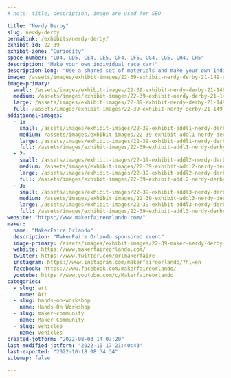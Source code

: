 ```yaml
---
# note: title, description, image are used for SEO

title: "Nerdy Derby"
slug: nerdy-derby
permalink: /exhibits/nerdy-derby/
exhibit-id: 22-39
exhibit-zone: "Curiosity"
space-number: "CD4, CD5, CE4, CE5, CF4, CF5, CG4, CG5, CH4, CH5"
description: "Make your own individual race car!"
description-long: "Use a shared set of materials and make your own individual race car. You can them race it against two other cars!"
image: /assets/images/exhibit-images/22-39-exhibit-nerdy-derby-21-149-exhibit-nerdy-derby-44146489990-e297d06ac1-c-large-large.jpg
image-primary: 
  small: /assets/images/exhibit-images/22-39-exhibit-nerdy-derby-21-149-exhibit-nerdy-derby-44146489990-e297d06ac1-c-large-small.jpg
  medium: /assets/images/exhibit-images/22-39-exhibit-nerdy-derby-21-149-exhibit-nerdy-derby-44146489990-e297d06ac1-c-large-medium.jpg
  large: /assets/images/exhibit-images/22-39-exhibit-nerdy-derby-21-149-exhibit-nerdy-derby-44146489990-e297d06ac1-c-large-large.jpg
  full: /assets/images/exhibit-images/22-39-exhibit-nerdy-derby-21-149-exhibit-nerdy-derby-44146489990-e297d06ac1-c-large-full.jpg
additional-images: 
  - 1:
    small: /assets/images/exhibit-images/22-39-exhibit-addl1-nerdy-derby-49107570566-d46807f4b3-c-small.jpg
    medium: /assets/images/exhibit-images/22-39-exhibit-addl1-nerdy-derby-49107570566-d46807f4b3-c-medium.jpg
    large: /assets/images/exhibit-images/22-39-exhibit-addl1-nerdy-derby-49107570566-d46807f4b3-c-large.jpg
    full: /assets/images/exhibit-images/22-39-exhibit-addl1-nerdy-derby-49107570566-d46807f4b3-c-full.jpg
  - 2:
    small: /assets/images/exhibit-images/22-39-exhibit-addl2-nerdy-derby-51702236312-eda0192a34-c-small.jpg
    medium: /assets/images/exhibit-images/22-39-exhibit-addl2-nerdy-derby-51702236312-eda0192a34-c-medium.jpg
    large: /assets/images/exhibit-images/22-39-exhibit-addl2-nerdy-derby-51702236312-eda0192a34-c-large.jpg
    full: /assets/images/exhibit-images/22-39-exhibit-addl2-nerdy-derby-51702236312-eda0192a34-c-full.jpg
  - 3:
    small: /assets/images/exhibit-images/22-39-exhibit-addl3-nerdy-derby-51702237012-c9ee9f37c8-c-small.jpg
    medium: /assets/images/exhibit-images/22-39-exhibit-addl3-nerdy-derby-51702237012-c9ee9f37c8-c-medium.jpg
    large: /assets/images/exhibit-images/22-39-exhibit-addl3-nerdy-derby-51702237012-c9ee9f37c8-c-large.jpg
    full: /assets/images/exhibit-images/22-39-exhibit-addl3-nerdy-derby-51702237012-c9ee9f37c8-c-full.jpg
website: "https://www.makerfaireorlando.com/"
maker: 
  name: "MakerFaire Orlando"
  description: "MakerFaire Orlando sponsored event"
  image-primary: /assets/images/exhibit-images/22-39-maker-nerdy-derby-21-142-maker-learn-to-solder-download-medium-medium.png
  website: https://www.makerfaireorlando.com/
  twitter: https://www.twitter.com/orlmakerfaire
  instagram: https://www.instagram.com/makerfaireorlando/?hl=en
  facebook: https://www.facebook.com/makerfaireorlando/
  youtube: https://www.youtube.com/c/Makerfaireorlando
categories: 
  - slug: art
    name: Art
  - slug: hands-on-workshop
    name: Hands-On Workshop
  - slug: maker-community
    name: Maker Community
  - slug: vehicles
    name: Vehicles
created-jotform: "2022-08-03 14:07:20"
last-modified-jotform: "2022-10-17 21:40:43"
last-exported: "2022-10-18 08:34:34"
sitemap: false

---
```

